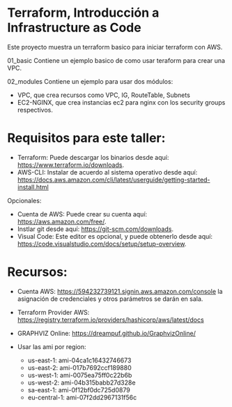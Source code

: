 # Terraform, Introducción a Infrastructure as Code
Este proyecto muestra un terraform basico para iniciar terraform con AWS. 

01_basic
Contiene un ejemplo basico de como usar teraform para crear una VPC. 

02_modules
Contiene un ejemplo para usar dos módulos:
   - VPC, que crea recursos como VPC, IG, RouteTable, Subnets
   - EC2-NGINX, que crea instancias ec2 para nginx con los security groups respectivos. 


# Requisitos para este taller: 
- Terraform: Puede descargar los binarios desde aquí: https://www.terraform.io/downloads.
- AWS-CLI: Instalar de acuerdo al sistema operativo desde aquí: https://docs.aws.amazon.com/cli/latest/userguide/getting-started-install.html

Opcionales: 
- Cuenta de AWS: Puede crear su cuenta aquí: https://aws.amazon.com/free/.
- Instlar git desde aquí: https://git-scm.com/downloads.
- Visual Code: Este editor es opcional, y puede obtenerlo desde aquí: https://code.visualstudio.com/docs/setup/setup-overview.

# Recursos:
- Cuenta AWS: https://594232739121.signin.aws.amazon.com/console
 la asignación de credenciales y otros parámetros se darán en sala.
- Terraform Provider AWS: https://registry.terraform.io/providers/hashicorp/aws/latest/docs
- GRAPHVIZ Online: https://dreampuf.github.io/GraphvizOnline/

- Usar las ami por region:
   - us-east-1: ami-04ca1c16432746673
   - us-east-2: ami-017b7692ccf189880
   - us-west-1: ami-0075ea75ff0c22b6b
   - us-west-2: ami-04b315babb27d328e
   - sa-east-1: ami-0f12bf0dc725d0879
   - eu-central-1: ami-07f2dd2967131f56c